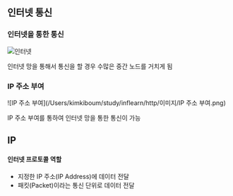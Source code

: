 ## 인터넷 통신

### 인터넷을 통한 통신

![인터넷](/Users/kimkiboum/study/inflearn/http/이미지/인터넷.png)

인터넷 망을 통해서 통신을 할 경우 수많은 중간 노드를 거치게 됨

### IP 주소 부여

![IP 주소 부여](/Users/kimkiboum/study/inflearn/http/이미지/IP 주소 부여.png)

IP 주소 부여를 통하여 인터넷 망을 통한 통신이 가능



## IP

#### 인터넷 프로토콜 역할

- 지정한 IP 주소(IP Address)에 데이터 전달
- 패킷(Packet)이라는 통신 단위로 데이터 전달
